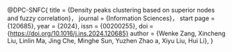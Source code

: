 @DPC-SNFC{
title = {Density peaks clustering based on superior nodes and fuzzy correlation}，
journal = {Information Sciences}，
start page = {120685},
year = {2024},
issn = {00200255},
doi = {https://doi.org/10.1016/j.ins.2024.120685}
author = {Wenke Zang, Xincheng Liu, Linlin Ma, Jing Che, Minghe Sun, Yuzhen Zhao a, Xiyu Liu, Hui Li},
}
